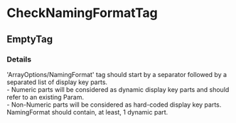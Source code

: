 ﻿---  
uid: Validator_2_65_1  
---

# CheckNamingFormatTag

## EmptyTag

### Details

'ArrayOptions\/NamingFormat' tag should start by a separator followed by a separated list of display key parts.  
\- Numeric parts will be considered as dynamic display key parts and should refer to an existing Param.  
\- Non\-Numeric parts will be considered as hard\-coded display key parts.  
NamingFormat should contain, at least, 1 dynamic part.
